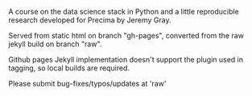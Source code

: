 A course on the data science stack in Python and a little reproducible research developed for Precima by Jeremy Gray.

Served from static html on branch "gh-pages", converted from the raw jekyll build on branch "raw".

Github pages Jekyll implementation doesn't support the plugin used in tagging, so local builds are required.

Please submit bug-fixes/typos/updates at 'raw'

